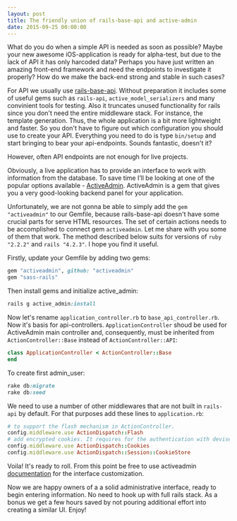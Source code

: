 ```yaml
---
layout: post
title: The friendly union of rails-base-api and active-admin
date: 2015-09-25 00:00:00
---
```


What do you do when a simple API is needed as soon as possible? Maybe your new awesome iOS-application is ready for alpha-test, but due to the lack of API it has only harcoded data? Perhaps you have just written an amazing front-end framework and need the endpoints to investigate it properly? How do we make the back-end strong and stable in such cases?

For API we usually use [rails-base-api](https://github.com/fs/rails-base-api). Without preparation it includes some of useful gems such as `rails-api`, `active_model_serializers` and many convinient tools for testing. Also it truncates unused functionality for rails since you don't need the entire middleware stack. For instance, the template generation. Thus, the whole application is a bit more lightweight and faster. So you don't have to figure out which configuration you should use to create your API. Everything you need to do is type `bin/setup` and start bringing to bear your api-endpoints. Sounds fantastic, doesn't it?

However, often API endpoints are not enough for live projects.

Obviously, a live application has to provide an interface to work with information from the database. To save time I’ll be looking at one of the popular options available - [ActiveAdmin](https://github.com/activeadmin/activeadmin). ActiveAdmin is a gem that gives you a very good-looking backend panel for your application.

Unfortunately, we are not gonna be able to simply add the `gem "activeadmin"` to our Gemfile, because rails-base-api doesn't have some crucial parts for serve HTML resources. The set of certain actions needs to be accomplished to connect gem `activeadmin`. Let me share with you some of them that work. The method described below suits for versions of `ruby "2.2.2"` and `rails "4.2.3"`. I hope you find it useful.

Firstly, update your Gemfile by adding two gems:

```ruby
gem "activeadmin", github: "activeadmin"
gem "sass-rails"
```

Then install gems and initialize active_admin:

```ruby
rails g active_admin:install
```

Now let's rename `application_controller.rb` to `base_api_controller.rb`. Now it's basis for api-controllers. `ApplicationController` shoud be used for ActiveAdmin main controller and, consequently, must be inherited from `ActionController::Base` instead of `ActionController::API`:

```ruby
class ApplicationController < ActionController::Base
end
```

To create first admin_user:
```ruby
rake db:migrate
rake db:seed
```

We need to use a number of other middlewares that are not built in `rails-api` by default. For that purposes add these lines to `application.rb`:

```ruby
# to support the flash mechanism in ActionController.
config.middleware.use ActionDispatch::Flash
# add encrypted cookies. It requires for the authentication with devise.
config.middleware.use ActionDispatch::Cookies
config.middleware.use ActionDispatch::Session::CookieStore
```

Voila! It's ready to roll. From this point be free to use activeadmin [documentation](https://github.com/activeadmin/activeadmin/tree/master/docs#activeadmin-documentation) for the interface customization.

Now we are happy owners of a a solid administrative interface, ready to begin entering information. No need to hook up with full rails stack. As a bonus we get a few hours saved by not pouring additional effort into creating a similar UI. Enjoy!

